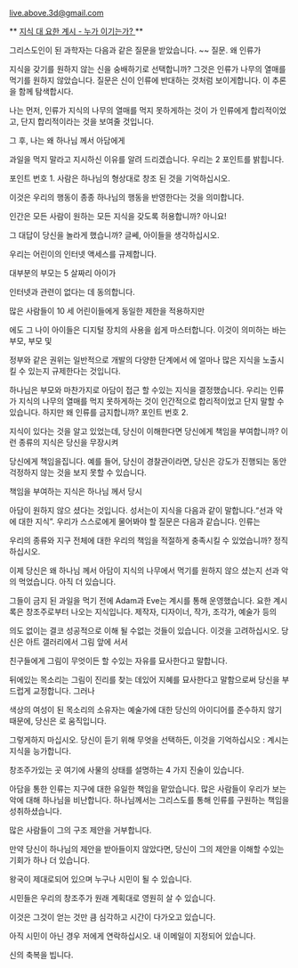 <live.above.3d@gmail.com>

** <u> 지식 대 요한 계시 - 누가 이기는가? </u> **

그리스도인이 된 과학자는 다음과 같은 질문을 받았습니다. ~~ 질문.
왜 인류가

지식을 갖기를 원하지 않는 신을 숭배하기로 선택합니까? 그것은 인류가 나무의 열매를 먹기를 원하지 않았습니다.
질문은 신이 인류에 반대하는 것처럼 보이게합니다.
이 추론을 함께 탐색합시다.

나는 먼저, 인류가 지식의 나무의 열매를 먹지 못하게하는 것이
가 인류에게 합리적이었고, 단지 합리적이라는 것을 보여줄 것입니다.

그 후, 나는 왜 하나님 께서 아담에게

과일을 먹지 말라고 지시하신 이유를 알려 드리겠습니다.
우리는 2 포인트를 밝힙니다.

포인트 번호 1.
사람은 하나님의 형상대로 창조 된 것을 기억하십시오.

이것은 우리의 행동이 종종 하나님의 행동을 반영한다는 것을 의미합니다.

인간은 모든 사람이 원하는 모든 지식을 갖도록 허용합니까? 아니요!

그 대답이 당신을 놀라게 했습니까? 글쎄, 아이들을 생각하십시오.

우리는 어린이의 인터넷 액세스를 규제합니다.

대부분의 부모는 5 살짜리 아이가

인터넷과 관련이 없다는 데 동의합니다.

많은 사람들이 10 세 어린이들에게 동일한 제한을 적용하지만

에도 그 나이 아이들은 디지털 장치의 사용을 쉽게 마스터합니다.
이것이 의미하는 바는 부모, 부모 및

정부와 같은 권위는 일반적으로 개발의 다양한 단계에서
에 얼마나 많은 지식을 노출시킬 수 있는지 규제한다는 것입니다.

하나님은 부모와 마찬가지로 아담이 접근 할 수있는 지식을 결정했습니다.
우리는 인류가 지식의 나무의 열매를 먹지 못하게하는 것이 인간적으로 합리적이었고 단지 말할 수 있습니다.
하지만 왜 인류를 금지합니까? 포인트 번호 2.

지식이 있다는 것을 알고 있었는데, 당신이 이해한다면
당신에게 책임을 부여합니까? 이런 종류의 지식은 당신을 무장시켜

당신에게 책임을집니다. 예를 들어, 당신이 경찰관이라면, 당신은
강도가 진행되는 동안 걱정하지 않는 것을 보지 못할 수 있습니다.

책임을 부여하는 지식은 하나님 께서 당시

아담이 원하지 않으 셨다는 것입니다. 성서는이 지식을 다음과 같이 말합니다.“선과 악에 대한
지식”.
우리가 스스로에게 물어봐야 할 질문은 다음과 같습니다. 인류는

우리의 종류와 지구 전체에 대한 우리의 책임을 적절하게 충족시킬 수 있었습니까?
정직하십시오.

이제 당신은 왜 하나님 께서 아담이 지식의 나무에서 먹기를 원하지 않으 셨는지
선과 악의 먹었습니다.
아직 더 있습니다.

그들이 금지 된 과일을 먹기 전에 Adam과 Eve는
계시를 통해 운영했습니다. 요한 계시록은 창조주로부터 나오는 지식입니다.
제작자, 디자이너, 작가, 조각가, 예술가 등의

의도 없이는 결코 성공적으로 이해 될 수없는 것들이 있습니다.
이것을 고려하십시오. 당신은 아트 갤러리에서 그림 앞에 서서

친구들에게 그림이 무엇이든 할 수있는 자유를 묘사한다고 말합니다.

뒤에있는 목소리는
그림이 진리를 찾는 데있어 지혜를 묘사한다고 말함으로써 당신을 부드럽게 교정합니다. 그러나

색상의 여성이 된 목소리의 소유자는 예술가에 대한 당신의 아이디어를 준수하지 않기 때문에, 당신은
로 움직입니다.

그렇게하지 마십시오.
당신이 듣기 위해 무엇을 선택하든, 이것을 기억하십시오 : 계시는 지식을 능가합니다.

창조주가있는 곳
여기에 사물의 상태를 설명하는 4 가지 진술이 있습니다.

아담을 통한 인류는 지구에 대한 유일한 책임을 맡았습니다.
많은 사람들이 우리가 보는 악에 대해 하나님을 비난합니다.
하나님께서는 그리스도를 통해 인류를 구원하는 책임을 성취하셨습니다.

많은 사람들이 그의 구조 제안을 거부합니다.

만약 당신이 하나님의 제안을 받아들이지 않았다면,
당신이 그의 제안을 이해할 수있는 기회가 하나 더 있습니다.

왕국이 제대로되어 있으며 누구나 시민이 될 수 있습니다.

시민들은 우리의 창조주가 원래 계획대로 영원히 살 수 있습니다.

이것은 그것이 얻는 것만 큼 심각하고 시간이 다가오고 있습니다.

아직 시민이 아닌 경우 저에게 연락하십시오. 내 이메일이 지정되어 있습니다.

신의 축복을 빕니다.




